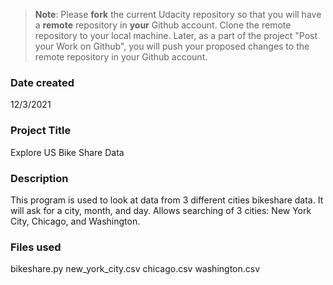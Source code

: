 >**Note**: Please **fork** the current Udacity repository so that you will have a **remote** repository in **your** Github account. Clone the remote repository to your local machine. Later, as a part of the project "Post your Work on Github", you will push your proposed changes to the remote repository in your Github account.

### Date created
12/3/2021

### Project Title
Explore US Bike Share Data

### Description
This program is used to look at data from 3 different cities bikeshare data.
It will ask for a city, month, and day.  Allows searching of 3 cities: New York
City, Chicago, and Washington.

### Files used
bikeshare.py
new_york_city.csv
chicago.csv
washington.csv

